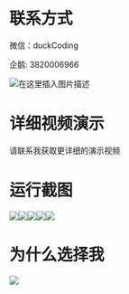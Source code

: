 # 联系方式

微信：duckCoding

企鹅: 3820006966

![在这里插入图片描述](http://upload.cxycsx.vip/91ab4bcb4f2c4c6db86365bb6d6e9c62.jpeg)

# 详细视频演示

请联系我获取更详细的演示视频

# 运行截图

![](http://www.bysj52.com/uploadfile/ueditor/image/202306/%E6%AF%95%E8%AE%BEssm032%E5%9F%BA%E4%BA%8EJava%E7%9A%84%E6%B1%BD%E8%BD%A6%E5%AE%A2%E8%BF%90%E7%AB%99%E7%AE%A1%E7%90%86%E7%B3%BB%E7%BB%9F%E7%9A%84+jsp%E6%AF%95%E4%B8%9A%E8%AE%BE%E8%AE%A1/2.png)![](http://www.bysj52.com/uploadfile/ueditor/image/202306/%E6%AF%95%E8%AE%BEssm032%E5%9F%BA%E4%BA%8EJava%E7%9A%84%E6%B1%BD%E8%BD%A6%E5%AE%A2%E8%BF%90%E7%AB%99%E7%AE%A1%E7%90%86%E7%B3%BB%E7%BB%9F%E7%9A%84+jsp%E6%AF%95%E4%B8%9A%E8%AE%BE%E8%AE%A1/4.png)![](http://www.bysj52.com/uploadfile/ueditor/image/202306/%E6%AF%95%E8%AE%BEssm032%E5%9F%BA%E4%BA%8EJava%E7%9A%84%E6%B1%BD%E8%BD%A6%E5%AE%A2%E8%BF%90%E7%AB%99%E7%AE%A1%E7%90%86%E7%B3%BB%E7%BB%9F%E7%9A%84+jsp%E6%AF%95%E4%B8%9A%E8%AE%BE%E8%AE%A1/1.png)![](http://www.bysj52.com/uploadfile/ueditor/image/202306/%E6%AF%95%E8%AE%BEssm032%E5%9F%BA%E4%BA%8EJava%E7%9A%84%E6%B1%BD%E8%BD%A6%E5%AE%A2%E8%BF%90%E7%AB%99%E7%AE%A1%E7%90%86%E7%B3%BB%E7%BB%9F%E7%9A%84+jsp%E6%AF%95%E4%B8%9A%E8%AE%BE%E8%AE%A1/5.png)![](http://www.bysj52.com/uploadfile/ueditor/image/202306/%E6%AF%95%E8%AE%BEssm032%E5%9F%BA%E4%BA%8EJava%E7%9A%84%E6%B1%BD%E8%BD%A6%E5%AE%A2%E8%BF%90%E7%AB%99%E7%AE%A1%E7%90%86%E7%B3%BB%E7%BB%9F%E7%9A%84+jsp%E6%AF%95%E4%B8%9A%E8%AE%BE%E8%AE%A1/3.png)

# 为什么选择我

![](http://upload.cxycsx.vip/%E7%A8%8B%E5%BA%8F%E8%AE%BE%E8%AE%A1.png)

